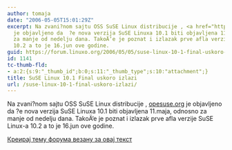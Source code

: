 ```yaml
---
author: tomaja
date: "2006-05-05T15:01:29Z"
excerpt: Na zvani?nom sajtu OSS SuSE Linux distribucije , <a href="http://www.opensuse.org">opesuse.org</a>
  je objavljeno da  ?e nova verzija SuSE Linuxa 10.1 biti objavljena 11.maja, odnosno
  za manje od nedelju dana. TakoÄ‘e je poznat i izlazak prve afla verzije SuSE Linux-a
  10.2 a to je 16.jun ove godine.
guid: https://forum.linuxo.org/2006/05/05/suse-linux-10-1-final-uskoro-izlazi/
id: 1141
tc-thumb-fld:
- a:2:{s:9:"_thumb_id";b:0;s:11:"_thumb_type";s:10:"attachment";}
title: SuSE Linux 10.1 Final uskoro izlazi
url: /suse-linux-10-1-final-uskoro-izlazi/
---
```

Na zvani?nom sajtu OSS SuSE Linux distribucije , [opesuse.org](http://www.opensuse.org) je objavljeno da ?e nova verzija SuSE Linuxa 10.1 biti objavljena 11.maja, odnosno za manje od nedelju dana. TakoÄ‘e je poznat i izlazak prve afla verzije SuSE Linux-a 10.2 a to je 16.jun ove godine.<!--break-->

[Креирај тему форума везану за овај текст](https://linuxo.org/nova-tema-na-forumu/?se_pid=1141)